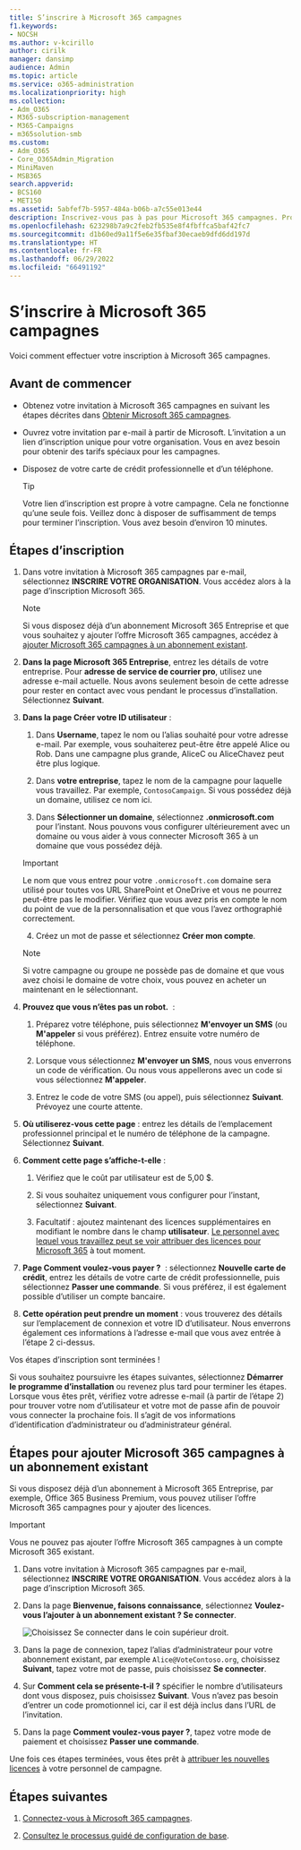 ```yaml
---
title: S’inscrire à Microsoft 365 campagnes
f1.keywords:
- NOCSH
ms.author: v-kcirillo
author: cirilk
manager: dansimp
audience: Admin
ms.topic: article
ms.service: o365-administration
ms.localizationpriority: high
ms.collection:
- Adm_O365
- M365-subscription-management
- M365-Campaigns
- m365solution-smb
ms.custom:
- Adm_O365
- Core_O365Admin_Migration
- MiniMaven
- MSB365
search.appverid:
- BCS160
- MET150
ms.assetid: 5abfef7b-5957-484a-b06b-a7c55e013e44
description: Inscrivez-vous pas à pas pour Microsoft 365 campagnes. Protégez votre campagne contre les menaces de cybersécurité pour la messagerie électronique, les données et les communications.
ms.openlocfilehash: 623298b7a9c2feb2fb535e8f4fbffca5baf42fc7
ms.sourcegitcommit: d1b60ed9a11f5e6e35fbaf30ecaeb9dfd6dd197d
ms.translationtype: HT
ms.contentlocale: fr-FR
ms.lasthandoff: 06/29/2022
ms.locfileid: "66491192"
---
```

# <a name="sign-up-for-microsoft-365-for-campaigns"></a>S’inscrire à Microsoft 365 campagnes 

Voici comment effectuer votre inscription à Microsoft 365 campagnes.

## <a name="before-you-begin"></a>Avant de commencer

- Obtenez votre invitation à Microsoft 365 campagnes en suivant les étapes décrites dans [Obtenir Microsoft 365 campagnes](get-microsoft-365-campaigns.md).
- Ouvrez votre invitation par e-mail à partir de Microsoft. L’invitation a un lien d’inscription unique pour votre organisation. Vous en avez besoin pour obtenir des tarifs spéciaux pour les campagnes.
- Disposez de votre carte de crédit professionnelle et d’un téléphone.

    > [!TIP]
    > Votre lien d’inscription est propre à votre campagne. Cela ne fonctionne qu’une seule fois. Veillez donc à disposer de suffisamment de temps pour terminer l’inscription. Vous avez besoin d’environ 10 minutes.

## <a name="steps-to-sign-up"></a>Étapes d’inscription

1. Dans votre invitation à Microsoft 365 campagnes par e-mail, sélectionnez **INSCRIRE VOTRE ORGANISATION**. Vous accédez alors à la page d’inscription Microsoft 365.

    > [!NOTE]
    > Si vous disposez déjà d’un abonnement Microsoft 365 Entreprise et que vous souhaitez y ajouter l’offre Microsoft 365 campagnes, accédez à [ajouter Microsoft 365 campagnes à un abonnement existant](#steps-to-add-microsoft-365-for-campaigns-to-an-existing-subscription).

2. **Dans la page Microsoft 365 Entreprise**, entrez les détails de votre entreprise. Pour **adresse de service de courrier pro**, utilisez une adresse e-mail actuelle. Nous avons seulement besoin de cette adresse pour rester en contact avec vous pendant le processus d’installation. Sélectionnez **Suivant**.

3. **Dans la page Créer votre ID utilisateur** :
 
    1. Dans **Username**, tapez le nom ou l’alias souhaité pour votre adresse e-mail. Par exemple, vous souhaiterez peut-être être appelé Alice ou Rob. Dans une campagne plus grande, AliceC ou AliceChavez peut être plus logique.

    2. Dans **votre entreprise**, tapez le nom de la campagne pour laquelle vous travaillez. Par exemple, `ContosoCampaign`. Si vous possédez déjà un domaine, utilisez ce nom ici. 
 
    3. Dans **Sélectionner un domaine**, sélectionnez **.onmicrosoft.com** pour l’instant. Nous pouvons vous configurer ultérieurement avec un domaine ou vous aider à vous connecter Microsoft 365 à un domaine que vous possédez déjà.

    > [!IMPORTANT]
    > Le nom que vous entrez pour votre `.onmicrosoft.com` domaine sera utilisé pour toutes vos URL SharePoint et OneDrive et vous ne pourrez peut-être pas le modifier. Vérifiez que vous avez pris en compte le nom du point de vue de la personnalisation et que vous l’avez orthographié correctement.

    4. Créez un mot de passe et sélectionnez **Créer mon compte**.
 
    > [!NOTE]
    > Si votre campagne ou groupe ne possède pas de domaine et que vous avez choisi le domaine de votre choix, vous pouvez en acheter un maintenant en le sélectionnant.

4. **Prouvez que vous n’êtes pas un robot.**  :
 
    1. Préparez votre téléphone, puis sélectionnez **M'envoyer un SMS** (ou **M'appeler** si vous préférez). Entrez ensuite votre numéro de téléphone. 
 
    2. Lorsque vous sélectionnez **M'envoyer un SMS**, nous vous enverrons un code de vérification. Ou nous vous appellerons avec un code si vous sélectionnez **M'appeler**.
 
    3. Entrez le code de votre SMS (ou appel), puis sélectionnez **Suivant**. Prévoyez une courte attente. 

5. **Où utiliserez-vous cette page** : entrez les détails de l’emplacement professionnel principal et le numéro de téléphone de la campagne. Sélectionnez **Suivant**.

6. **Comment cette page s’affiche-t-elle** :

    1. Vérifiez que le coût par utilisateur est de 5,00 $. 

    2. Si vous souhaitez uniquement vous configurer pour l’instant, sélectionnez **Suivant**. 

    3. Facultatif : ajoutez maintenant des licences supplémentaires en modifiant le nombre dans le champ **utilisateur**. [Le personnel avec lequel vous travaillez peut se voir attribuer des licences pour Microsoft 365](../admin/add-users/add-users.md?toc=%2fmicrosoft-365%2fcampaigns%2ftoc.json) à tout moment.

7. **Page Comment voulez-vous payer ?**  : sélectionnez **Nouvelle carte de crédit**, entrez les détails de votre carte de crédit professionnelle, puis sélectionnez **Passer une commande**. Si vous préférez, il est également possible d’utiliser un compte bancaire.

8. **Cette opération peut prendre un moment** : vous trouverez des détails sur l’emplacement de connexion et votre ID d’utilisateur. Nous enverrons également ces informations à l’adresse e-mail que vous avez entrée à l’étape 2 ci-dessus.

Vos étapes d’inscription sont terminées ! 

Si vous souhaitez poursuivre les étapes suivantes, sélectionnez **Démarrer le programme d’installation** ou revenez plus tard pour terminer les étapes. Lorsque vous êtes prêt, vérifiez votre adresse e-mail (à partir de l’étape 2) pour trouver votre nom d’utilisateur et votre mot de passe afin de pouvoir vous connecter la prochaine fois. Il s’agit de vos informations d’identification d’administrateur ou d’administrateur général.

## <a name="steps-to-add-microsoft-365-for-campaigns-to-an-existing-subscription"></a>Étapes pour ajouter Microsoft 365 campagnes à un abonnement existant

Si vous disposez déjà d’un abonnement à Microsoft 365 Entreprise, par exemple, Office 365 Business Premium, vous pouvez utiliser l’offre Microsoft 365 campagnes pour y ajouter des licences.

> [!IMPORTANT]
> Vous ne pouvez pas ajouter l’offre Microsoft 365 campagnes à un compte Microsoft 365 existant.

1. Dans votre invitation à Microsoft 365 campagnes par e-mail, sélectionnez **INSCRIRE VOTRE ORGANISATION**. Vous accédez alors à la page d’inscription Microsoft 365.

2. Dans la page **Bienvenue, faisons connaissance**, sélectionnez **Voulez-vous l’ajouter à un abonnement existant ? Se connecter**.
    
   ![Choisissez Se connecter dans le coin supérieur droit.](../media/addtoexisting.png)

3. Dans la page de connexion, tapez l’alias d’administrateur pour votre abonnement existant, par exemple `Alice@VoteContoso.org`, choisissez **Suivant**, tapez votre mot de passe, puis choisissez **Se connecter**.

4. Sur **Comment cela se présente-t-il ?** spécifier le nombre d’utilisateurs dont vous disposez, puis choisissez **Suivant**. Vous n’avez pas besoin d’entrer un code promotionnel ici, car il est déjà inclus dans l’URL de l’invitation.

5. Dans la page **Comment voulez-vous payer ?**, tapez votre mode de paiement et choisissez **Passer une commande**.

Une fois ces étapes terminées, vous êtes prêt à [attribuer les nouvelles licences](../admin/manage/assign-licenses-to-users.md) à votre personnel de campagne.

## <a name="next-steps"></a>Étapes suivantes

1. [Connectez-vous à Microsoft 365 campagnes](m365-campaigns-sign-in.md).

2. [Consultez le processus guidé de configuration de base](m365bp-setup.md#guided-setup-process).
